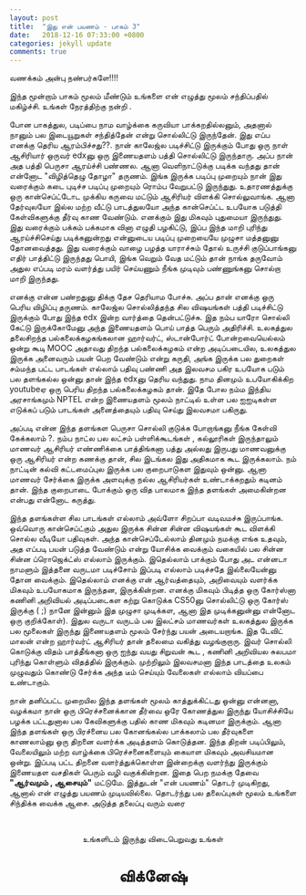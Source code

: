 ```yaml
---
layout: post
title:  "இது என் பயணம் - பாகம் 3"
date:   2018-12-16 07:33:00 +0800
categories: jekyll update
comments: true
---
```

வணக்கம் அன்பு நண்பர்களே!!!!

இந்த மூன்றாம் பாகம் மூலம் மீண்டும் உங்களை என் எழுத்து மூலம் சந்திப்பதில் மகிழ்ச்சி. உங்கள் நேரத்திற்கு நன்றி .

போன பாகத்துல, படிப்பை நாம வாழ்க்கை கருவியா பாக்கறதில்லனும், அதனால் நானும் பல இடையூறுகள் சந்தித்தேன் என்று சொல்லிட்டு இருந்தேன். இது எப்ப எனக்கு தெரிய ஆரம்பிச்சது??. நான் காலேஜ்ல படிச்சிட்டு இருக்கும் போது ஒரு நாள் ஆசிரியார் ஒருவர் edxனு ஒரு இணையதளம் பத்தி சொல்லிட்டு இருந்தாரு. அப்ப நான் அத பத்தி பெருசா ஆரய்ச்சி பண்ணல. ஆனா வெளிநாட்டுக்கு படிக்க வந்தது தான் என்னோட "விழித்தெழு தோழா" தருணம். இங்க இருக்க படிப்பு முறையும் நான் இது வரைக்கும் கடை புடிச்ச படிப்பு முறையும் ரொம்ப வேறுபட்டு இருந்துது. உதாரணத்துக்கு ஒரு கான்செப்ட்டோட முக்கிய கருவை மட்டும் ஆசிரியர் விளக்கி சொல்லுவாங்க. ஆனா தேர்வுலயோ இல்ல மற்ற வீட்டு பாடத்துலயோ அந்த கான்செப்ட்ட உபயோக படுத்தி கேள்விகளுக்கு தீர்வு காண வேண்டும். எனக்கும் இது மிகவும் புதுமையா இருந்துது. இது வரைக்கும் பக்கம் பக்கமாக வினா எழுதி பழகிட்டு, இப்ப இந்த மாறி புரிந்து ஆரய்ச்சிசெய்து படிக்கனுன்றது என்னுடைய  படிப்பு முறையையே முழுசா மத்தனுனு தோனவைத்தது. இது வரைக்கும் வாழை பழத்த யாராச்சும் தோல் உருச்சி குடுப்பாங்கனு எதிர் பாத்திட்டு இருந்தது பொயி, இங்க வெறும் வேத மட்டும் தான் நாங்க தருவோம் அதுல எப்படி மரம் வளர்த்து பயிர் செய்யணும் நீங்க முடிவும் பண்ணுங்கனு சொல்றா மாறி இருந்தது.

எனக்கு என்ன பண்றதுனு திக்கு தேச தெரியாம போச்சு. அப்ப தான் எனக்கு ஒரு பெரிய விழிப்பு தருணம். காலேஜ்ல சொல்லித்தந்த சில விஷயங்கள் பத்தி படிச்சிட்டு இருக்கும் போது இந்த edx இன்ற வார்த்தை தென்பட்டுச்சு. இத நம்ப யாரோ சொல்லி கேட்டு இருக்கோமேனு அந்த இணையதளம் பொய் பாத்த பெரும் அதிரிச்சி. உலகத்துல தலைசிறந்த பல்கலைக்கழகங்கலான ஹார்வர்ட், ஸ்டான்போர்ட் போன்றவையெல்லம் ஒன்று கூடி MOOC அதாவது திறந்த பல்கலைக்கழகம் என்ற அடிப்படையில, உலகத்துல இருக்க அனைவரும் பயன் பெற வேண்டும் என்று கருதி, அங்க இருக்க பல துறைகள் சம்மந்த பட்ட பாடங்கள் எல்லாம் பதிவு பண்ணி அத இலவசம பகிர உபயோக படும் பல தளங்கல்ல ஒன்னு தான் இந்த edxனு தெரிய வந்துது.  நாம தினமும் உபயோகிக்கிற youtubeஏ ஒரு பெரிய திறந்த பல்கலைக்கழகம் தான். இதே போல நம்ம இந்திய அரசாங்கமும் NPTEL என்ற இணையதளம் மூலம் நாட்டில் உள்ள பல ஐஐடிகள்ள எடுக்கப் படும் பாடங்கள் அனைத்தையும் பதிவு செய்து இலவசமா பகிருது.

அப்படி என்ன இந்த தளங்கள பெருசா சொல்லி குடுக்க போறாங்கனு நீங்க கேள்வி கேக்கலாம் ?. நம்ப நாட்ல பல லட்சம் பள்ளிக்கூடங்கள் , கல்லூரிகள் இருந்தாலும் மாணவர் ஆசிரியர் எண்ணிக்கை பாத்திங்கனா பத்து அல்லது இருபது மாணவனுக்கு ஒரு ஆசிரியர் என்ற கணக்கு தான், சில இடங்கல இது அதிகமாக கூட இருக்கலாம். நம் நாட்டின் கல்வி கட்டமைப்புல இருக்க பல குறைபாடுகள இதுவும் ஒன்னு. ஆனா மாணவர் சேர்க்கை இருக்க அளவுக்கு நல்ல ஆசிரியர்கள் உண்டாக்கறதும்  கடினம் தான். இந்த குறைபாடை போக்கும் ஒரு வித பாலமாக இந்த தளங்கள் அமைகின்றன என்பது என்னோட கருத்து.

இந்த தளங்கள்ள சில பாடங்கள் எல்லாம் அவ்ளோ சிறப்பா வடிவமச்சு இருப்பாங்க. ஒவ்வொரு கான்செப்ட்கும் அதுல இருக்க சின்ன சின்ன விஷயங்கள் கூட விளக்கி சொல்ல வீடியோ பதிவுகள். அந்த கான்செப்டேல்லாம் தினமும் நமக்கு எங்க உதவும், அத எப்படி பயன் படுத்த வேண்டும் என்று யோசிக்க வைக்கும் வகையில் பல சின்ன சின்ன ப்ரொஜெக்ட்ஸ் எல்லாம் இருக்கும். இதெல்லாம் பாக்கும் போது அட என்னடா நாமளும் இத்தனை வருடமா படிச்சோம் இப்படி எல்லாம் படிச்சதே இல்லையேன்னு தோன வைக்கும். இதெல்லாம் எனக்கு என் ஆர்வத்தையும், அறிவையும் வளர்க்க மிகவும் உபயோகமாக இருந்தன, இருக்கின்றன. எனக்கு மிகவும் பிடித்த  ஒரு கோர்ஸ்னா கணினி அறிவியல் அடிப்படைகள கற்று கொடுக்க CS50னு சொல்லிட்டு ஒரு கோர்ஸ் இருக்கு ( ;) நானே இன்னும் இத முழுசா முடிக்கள, ஆனா இத முடிக்கனுன்னு என்னோட ஒரு குறிக்கோள்). இதுல வருடா  வருடம் பல இலட்சம் மாணவர்கள் உலகத்துல இருக்க பல மூலைகள் இருந்து இணையதளம்  மூலம் சேர்ந்து பயன் அடையறாங்க. இத டேவிட் மாலன்  என்ற ஹார்வர்ட் ஆசிரியர் தான் தலைமை வகித்து வழங்குறாரு. இவர் சொல்லி கொடுக்கு விதம் பாத்தீங்கனா ஒரு ஐந்து வயது சிறுவன் கூட , கணினி அறிவியல சுலபமா புரிந்து கொள்ளும் விதத்தில் இருக்கும். முற்றிலும் இலவசமனா இந்த பாடத்தை உலகம் முழுவதும் கொண்டு சேர்க்க அந்த டீம் செய்யும் வேலைகள் எல்லாம் வியப்பை உண்டாகும்.

நான் தனிப்பட்ட முறையில இந்த தளங்கள் மூலம் காத்துக்கிட்டது ஒன்னு என்னனா, வழக்கமா நான் ஒரு பிரெச்சனைக்கான தீர்வை ஒரே கோணத்துல இருந்து யோசிச்சியே பழக்க பட்டதுனால பல கேவிகளுக்கு பதில் காண மிகவும் கடினமா இருக்கும். ஆனா இந்த தளங்கள்  ஒரு பிரச்னைய பல கோனங்கல்ல பாக்கலாம் பல தீர்வுகளை காணலாம்னு ஒரு திறனை வளர்க்க அடித்தளம் கொடுத்தன. இந்த திறன் படிப்பிலும், வேலையிலும் மற்ற வாழ்க்கை பிரெச்சனைகளையும் கையாள மிகவும் அவசியமான ஒன்று.  இப்படி பட்ட திறனை வளர்த்துக்கொள்ள இன்றைக்கு வளர்ந்து இருக்கும் இணையதள வசதிகள் பெரும் வழி வகுக்கின்றன.  இதை பெற நமக்கு தேவை **"ஆர்வமும் , ஆசையும்"** மட்டுமே. இத்துடன் "என் பயணம்" தொடர் முடிகிறது, ஆனால் என் எழுத்து பயணம் முடியவில்லை. தொடர்ந்து பல தலைப்புகள் மூலம் உங்களை சிந்திக்க வைக்க ஆசை. அடுத்த தலைப்பு வரும் வரை

<br><center>உங்களிடம் இருந்து விடைபெறுவது உங்கள்</center>
<center><h1>விக்னேஷ்</h1></center>   
